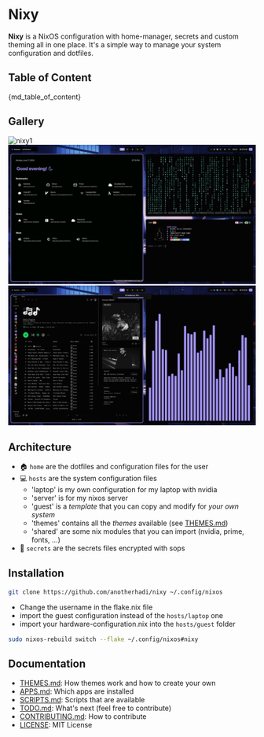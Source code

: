 
# Nixy

**Nixy** is a NixOS configuration with home-manager, secrets and custom theming all in one place.
It's a simple way to manage your system configuration and dotfiles.

## Table of Content

{md_table_of_content}

## Gallery

![nixy1](docs/src/nixy/1.png)
![nixy2](docs/src/nixy/2.png)
![nixy3](docs/src/nixy/3.png)

## Architecture

- 🏠 `home` are the dotfiles and configuration files for the user
- 💻 `hosts` are the system configuration files
  - 'laptop' is my own configuration for my laptop with nvidia
  - 'server' is for my nixos server
  - 'guest' is a *template* that you can copy and modify for *your own system*
  - 'themes' contains all the *themes* available (see [THEMES.md](docs/THEMES.md))
  - 'shared' are some nix modules that you can import (nvidia, prime, fonts, ...)
- 🤫 `secrets` are the secrets files encrypted with sops

## Installation

```sh
git clone https://github.com/anotherhadi/nixy ~/.config/nixos
```

- Change the username in the flake.nix file
- import the guest configuration instead of the `hosts/laptop` one
- import your hardware-configuration.nix into the `hosts/guest` folder

```sh
sudo nixos-rebuild switch --flake ~/.config/nixos#nixy
```

## Documentation

- [THEMES.md](docs/THEMES.md): How themes work and how to create your own
- [APPS.md](docs/APPS.md): Which apps are installed
- [SCRIPTS.md](docs/SCRIPTS.md): Scripts that are available
- [TODO.md](docs/TODO.md): What's next (feel free to contribute)
- [CONTRIBUTING.md](docs/CONTRIBUTING.md): How to contribute
- [LICENSE](LICENSE): MIT License

